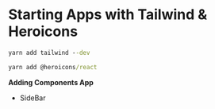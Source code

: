 # Starting Apps with Tailwind & Heroicons
```cmd
yarn add tailwind --dev
```
```cmd
yarn add @heroicons/react
```
**Adding Components App**
- SideBar